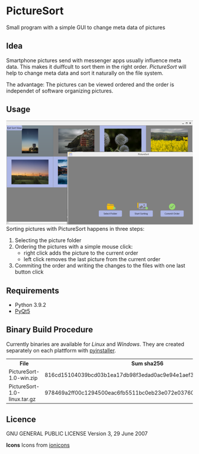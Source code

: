 # PictureSort
Small program with a simple GUI to change meta data of pictures

## Idea
Smartphone pictures send with messenger apps usually influence meta data. This makes it duiffcult to sort them in the right order. 
*PictureSort* will help to change meta data and sort it naturally on the file system. 

The advantage: The pictures can be viewed ordered and the order is independet of software organizing pictures.

## Usage
![PictureSort Screenshot](/img/ps.png "PictureSort Screenshot")
Sorting pictures with PictureSort happens in three steps:
1. Selecting the picture folder
2. Ordering the pictures with a simple mouse click:
     - right click adds the picture to the current order
     - left click removes the last picture from the current order
3. Commiting the order and writing the changes to the files with one last button click

## Requirements
- Python 3.9.2
- [PyQt5](https://pypi.org/project/PyQt5/5.6/ "PyQt5")

## Binary Build Procedure
Currently binaries are available for *Linux* and *Windows*.
They are created separately on each plattform with [pyinstaller](https://pypi.org/project/pyinstaller/ "pyinstaller").
<table>
     <tr>
          <th columnspan="3">File</th>
          <th>Sum sha256</th>
          <th>Plattform</th>
     </tr>
     <tr>
          <td>PictureSort-1.0-win.zip</td>
          <td>816cd15104039bcd03b1ea17db98f3edad0ac9e94e1aef370dc1da00e1681b9c</td>
          <td>Windows</td>
     </tr>
     <tr>
          <td>PictureSort-1.0-linux.tar.gz</td>
          <td>978469a2ff00c1294500eac6fb5511bc0eb23e072e037608865177b53e43c21b</td>
          <td>Linux</td>
     </tr>
</table>


## Licence
GNU GENERAL PUBLIC LICENSE
Version 3, 29 June 2007

**Icons**
Icons from [ionicons](https://github.com/ionic-team/ionicons "ionicons")
